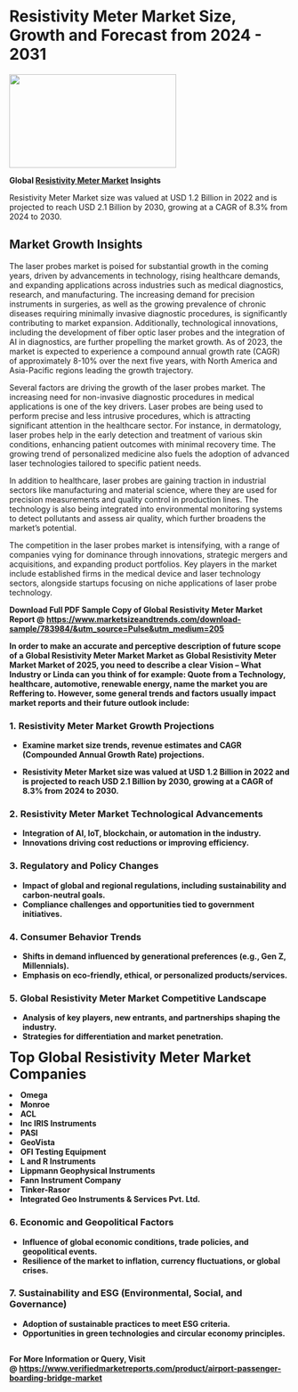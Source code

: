 <H1>Resistivity Meter Market Size, Growth and Forecast from 2024 - 2031</H1><img class="aligncenter size-medium wp-image-584254" src="https://thirdeyenews.in/wp-content/uploads/2024/09/Global-Market-Research-300x168.jpeg" alt="" width="300" height="168" /><p><strong>Global&nbsp;<a href="https://www.marketsizeandtrends.com/download-sample/783984/&amp;utm_source=Pulse&amp;utm_medium=205">Resistivity Meter Market</a> Insights</strong></p><p>Resistivity Meter Market size was valued at USD 1.2 Billion in 2022 and is projected to reach USD 2.1 Billion by 2030, growing at a CAGR of 8.3% from 2024 to 2030.</p><p><h2>Market Growth Insights</h2> <p>The laser probes market is poised for substantial growth in the coming years, driven by advancements in technology, rising healthcare demands, and expanding applications across industries such as medical diagnostics, research, and manufacturing. The increasing demand for precision instruments in surgeries, as well as the growing prevalence of chronic diseases requiring minimally invasive diagnostic procedures, is significantly contributing to market expansion. Additionally, technological innovations, including the development of fiber optic laser probes and the integration of AI in diagnostics, are further propelling the market growth. As of 2023, the market is expected to experience a compound annual growth rate (CAGR) of approximately 8-10% over the next five years, with North America and Asia-Pacific regions leading the growth trajectory.</p> <p><strong></strong></p> <p>Several factors are driving the growth of the laser probes market. The increasing need for non-invasive diagnostic procedures in medical applications is one of the key drivers. Laser probes are being used to perform precise and less intrusive procedures, which is attracting significant attention in the healthcare sector. For instance, in dermatology, laser probes help in the early detection and treatment of various skin conditions, enhancing patient outcomes with minimal recovery time. The growing trend of personalized medicine also fuels the adoption of advanced laser technologies tailored to specific patient needs.</p> <p>In addition to healthcare, laser probes are gaining traction in industrial sectors like manufacturing and material science, where they are used for precision measurements and quality control in production lines. The technology is also being integrated into environmental monitoring systems to detect pollutants and assess air quality, which further broadens the market’s potential.</p> <p>The competition in the laser probes market is intensifying, with a range of companies vying for dominance through innovations, strategic mergers and acquisitions, and expanding product portfolios. Key players in the market include established firms in the medical device and laser technology sectors, alongside startups focusing on niche applications of laser probe technology.</p> <p><strong></p><p><span class=""><strong>Download Full PDF Sample Copy of Global Resistivity Meter Market Report</strong> @ <a href="https://www.marketsizeandtrends.com/download-sample/783984/&amp;utm_source=Pulse&amp;utm_medium=205" target="_blank">https://www.marketsizeandtrends.com/download-sample/783984/&amp;utm_source=Pulse&amp;utm_medium=205</a></span></p><p>In order to make an accurate and perceptive description of future scope of a Global&nbsp;Resistivity Meter Market Market as Global&nbsp;Resistivity Meter Market Market of 2025, you need to describe a clear Vision &ndash; What Industry or Linda can you think of for example: Quote from a Technology, healthcare, automotive, renewable energy, name the market you are Reffering to. However, some general trends and factors usually impact market reports and their future outlook include:</p><h3>1.&nbsp;<strong>Resistivity Meter Market Growth Projections</strong></h3><ul><li>Examine market size trends, revenue estimates and CAGR (Compounded Annual Growth Rate) projections.</li><li><p>Resistivity Meter Market size was valued at USD 1.2 Billion in 2022 and is projected to reach USD 2.1 Billion by 2030, growing at a CAGR of 8.3% from 2024 to 2030.</p></li></ul><h3>2.&nbsp;<strong>Resistivity Meter Market Technological Advancements</strong></h3><ul><li>Integration of AI, IoT, blockchain, or automation in the industry.</li><li>Innovations driving cost reductions or improving efficiency.</li></ul><h3>3.&nbsp;<strong>Regulatory and Policy Changes</strong></h3><ul><li>Impact of global and regional regulations, including sustainability and carbon-neutral goals.</li><li>Compliance challenges and opportunities tied to government initiatives.</li></ul><h3>4.&nbsp;<strong>Consumer Behavior Trends</strong></h3><ul><li>Shifts in demand influenced by generational preferences (e.g., Gen Z, Millennials).</li><li>Emphasis on eco-friendly, ethical, or personalized products/services.</li></ul><h3>5.&nbsp;<strong>Global Resistivity Meter Market Competitive Landscape</strong></h3><ul><li>Analysis of key players, new entrants, and partnerships shaping the industry.</li><li>Strategies for differentiation and market penetration.</li></ul><p data-pm-slice="1 1 []"><span style="color: inherit; font-family: inherit; font-size: 25px;">Top Global Resistivity Meter Market Companies</span></p><div class="" data-test-id=""><p><li>Omega</li><li> Monroe</li><li> ACL</li><li> Inc IRIS Instruments</li><li> PASI</li><li> GeoVista</li><li> OFI Testing Equipment</li><li> L and R Instruments</li><li> Lippmann Geophysical Instruments</li><li> Fann Instrument Company</li><li> Tinker-Rasor</li><li> Integrated Geo Instruments & Services Pvt. Ltd.</li></p></div><h3>6.&nbsp;<strong>Economic and Geopolitical Factors</strong></h3><ul><li>Influence of global economic conditions, trade policies, and geopolitical events.</li><li>Resilience of the market to inflation, currency fluctuations, or global crises.</li></ul><h3>7.&nbsp;<strong>Sustainability and ESG (Environmental, Social, and Governance)</strong></h3><ul><li>Adoption of sustainable practices to meet ESG criteria.</li><li>Opportunities in green technologies and circular economy principles.</li></ul><h2><strong style="font-size: 14px;">For More Information or Query, Visit @&nbsp;</strong><a style="background-color: #ffffff; font-size: 14px;" href="https://www.marketsizeandtrends.com/report/resistivity-meter-market/" target="_blank">https://www.verifiedmarketreports.com/product/airport-passenger-boarding-bridge-market</a></h2>
